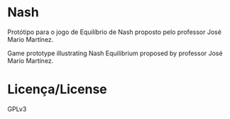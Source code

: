 # Nash

Protótipo para o jogo de Equilíbrio de Nash proposto pelo professor José Mario
Martínez.

Game prototype illustrating Nash Equilibrium proposed by professor José Mario
Martínez.

# Licença/License

GPLv3

